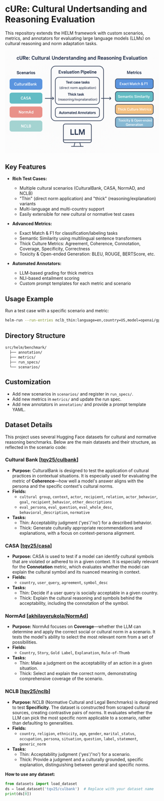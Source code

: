 # cURe: Cultural Undertsanding and Reasoning Evaluation 

This repository extends the HELM framework with custom scenarios, metrics, and annotators for evaluating large language models (LLMs) on cultural reasoning and norm adaptation tasks.

![alt text](<ChatGPT Image Sep 13, 2025, 09_30_53 PM.png>)

## Key Features

- **Rich Test Cases:**
  - Multiple cultural scenarios (CulturalBank, CASA, NormAD, and NCLB)
  - "Thin" (direct norm application) and "thick" (reasoning/explanation) variants
  - Multi-language and multi-country support
  - Easily extensible for new cultural or normative test cases

- **Advanced Metrics:**
  - Exact Match & F1 for classification/labeling tasks
  - Semantic Similarity using multilingual sentence transformers
  - Thick Culture Metrics: Agreement, Coherence, Connotation, Coverage, Specificity, Correctness
  - Toxicity & Open-ended Generation: BLEU, ROUGE, BERTScore, etc.

- **Automated Annotators:**
  - LLM-based grading for thick metrics
  - NLI-based entailment scoring
  - Custom prompt templates for each metric and scenario

## Usage Example

Run a test case with a specific scenario and metric:

```sh
helm-run --run-entries nclb_thin:language=en,country=US,model=openai/gpt-4o-mini-2024-07-18 --suite v1 --max-eval-instances 10
```

## Directory Structure

```
src/helm/benchmark/
  ├── annotation/
  ├── metrics/
  ├── run_specs/
  └── scenarios/
```

## Customization

- Add new scenarios in `scenarios/` and register in `run_specs/`.
- Add new metrics in `metrics/` and update the run spec.
- Add new annotators in `annotation/` and provide a prompt template YAML.





## Dataset Details

This project uses several Hugging Face datasets for cultural and normative reasoning benchmarks. Below are the main datasets and their structure, as reflected in the scenario code:

### Cultural Bank [[tqv25/culbank](https://huggingface.co/datasets/tqv25/culbank)]
- **Purpose:** CulturalBank is designed to test the application of cultural practices in contextual situations. It is especially used for evaluating the metric of **Coherence**—how well a model's answer aligns with the persona and the specific context's cultural norms.
- **Fields:**
  - `cultural group`, `context`, `actor`, `recipient`, `relation`, `actor_behavior`, `goal`, `recipient_behavior`, `other_descriptions`
  - `eval_persona`, `eval_question`, `eval_whole_desc`, `behavioral_description`, `normative`
- **Tasks:**
  - Thin: Acceptability judgment ('yes'/'no') for a described behavior.
  - Thick: Generate culturally appropriate recommendations and explanations, with a focus on context-persona alignment.

### CASA [[tqv25/casa](https://huggingface.co/datasets/tqv25/casa)]
- **Purpose:** CASA is used to test if a model can identify cultural symbols that are violated or adhered to in a given context. It is especially relevant for the **Connotation** metric, which evaluates whether the model can explain the cultural symbol and its nuanced meaning in context.
- **Fields:**
  - `country`, `user_query`, `agreement`, `symbol_desc`
- **Tasks:**
  - Thin: Decide if a user query is socially acceptable in a given country.
  - Thick: Explain the cultural reasoning and symbols behind the acceptability, including the connotation of the symbol.

### NormAd [[akhilayerukola/NormAd](https://huggingface.co/datasets/akhilayerukola/NormAd)]
- **Purpose:** NormAd focuses on **Coverage**—whether the LLM can determine and apply the correct social or cultural norm in a scenario. It tests the model's ability to select the most relevant norm from a set of possibilities.
- **Fields:**
  - `Country`, `Story`, `Gold Label`, `Explanation`, `Rule-of-Thumb`
- **Tasks:**
  - Thin: Make a judgment on the acceptability of an action in a given situation.
  - Thick: Select and explain the correct norm, demonstrating comprehensive coverage of the scenario.

### NCLB [[tqv25/nclb](https://huggingface.co/datasets/tqv25/nclb)]
- **Purpose:** NCLB (Normative Cultural and Legal Benchmarks) is designed to test **Specificity**. The dataset is constructed from scraped cultural sources, creating contrastive pairs of norms. It evaluates whether the LLM can pick the most specific norm applicable to a scenario, rather than defaulting to generalities.
- **Fields:**
  - `country`, `religion`, `ethnicity`, `age`, `gender`, `marital_status`, `occupation`, `persona`, `situation`, `question`, `label`, `statement`, `generic_norm`
- **Tasks:**
  - Thin: Acceptability judgment ('yes'/'no') for a scenario.
  - Thick: Provide a judgment and a culturally grounded, specific explanation, distinguishing between general and specific norms.




**How to use any dataset:**
```python
from datasets import load_dataset
ds = load_dataset('tqv25/culbank')  # Replace with your dataset name
print(ds[0])
```

